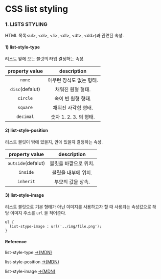 # CSS list styling

### 1. LISTS STYLING

HTML 목록&lt;ul&gt;, &lt;ol&gt;, &lt;li&gt;, &lt;dl&gt;, &lt;dt&gt;, &lt;dd&gt;\)과 관련된 속성.

#### 1\) list-style-type

리스트 앞에 오는 블릿의 타입 결정하는 속성.

| property value | description |
| :---: | :---: |
| `none` | 아무런 장식도 없는 형태. |
| `disc`\(defalut\) | 채워진 원형 형태. |
| `circle` | 속이 빈 원형 형태. |
| `square` | 채워진 사각형 형태. |
| `decimal` | 숫자 1. 2. 3. 의 형태. |

#### 2\) list-style-position

리스트 블릿이 밖에 있을지, 안에 있을지 결정하는 속성.

| property value | description |
| :---: | :---: |
| `outside`\(defalut\) | 블릿을 바깥으로 위치. |
| `inside` | 블릿을 내부에 위치. |
| `inherit` | 부모의 값을 상속. |

#### 3\) list-style-image

리스트 블릿으로 기본 형태가 아닌 이미지를 사용하고자 할 때 사용되는 속성값으로 해당 이미지 주소를 `url` 을 적어준다.

```text
ul {
  list-stype-image : url('../img/file.png');
}
```

#### Reference

list-style-type [→\(MDN\)](https://developer.mozilla.org/en-US/docs/Web/CSS/list-style-type)

list-style-position [→\(MDN\)](https://developer.mozilla.org/en-US/docs/Web/CSS/list-style-position)

list-style-image [→\(MDN\)](https://developer.mozilla.org/en-US/docs/Web/CSS/list-style-image)



